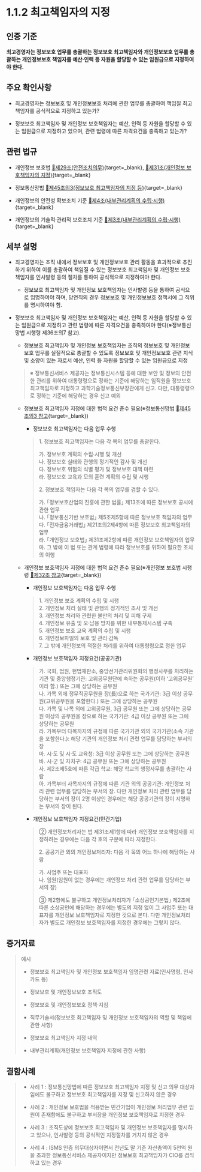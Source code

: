 # 1.1.2 최고책임자의 지정

## 인증 기준

**최고경영자는 정보보호 업무를 총괄하는 정보보호 최고책임자와 개인정보보호 업무를 총괄하는 개인정보보호 책임자를 예산·인력 등 자원을 할당할 수 있는 임원급으로 지정하여야 한다.**

## 주요 확인사항

- 최고경영자는 정보보호 및 개인정보보호 처리에 관한 업무를 총괄하여 책임질 최고책임자를 공식적으로 지정하고 있는가?

- 정보보호 최고책임자 및 개인정보 보호책임자는 예산, 인력 등 자원을 할당할 수 있는 임원급으로 지정하고 있으며, 관련 법령에 따른 자격요건을 충족하고 있는가?

## 관련 법규

- 개인정보 보호법 [🔗제29조(안전조치의무)](https://www.law.go.kr/법령/개인정보보호법/제29조 "새 창에서 열기"){target=_blank}, [🔗제31조(개인정보 보호책임자의 지정)](https://www.law.go.kr/법령/개인정보보호법/제31조 "새 창에서 열기"){target=_blank}

- 정보통신망법 [🔗제45조의3(정보보호 최고책임자의 지정 등)](https://www.law.go.kr/법령/정보통신망이용촉진및정보보호등에관한법률/제45조의3 "새 창에서 열기"){target=_blank}

- 개인정보의 안전성 확보조치 기준 [🔗제4조(내부관리계획의 수립·시행)](https://www.law.go.kr/행정규칙/(개인정보보호위원회)개인정보의안전성확보조치기준/제4조 "새 창에서 열기"){target=_blank}

- 개인정보의 기술적·관리적 보호조치 기준 [🔗제3조(내부관리계획의 수립·시행)](https://www.law.go.kr/행정규칙/(개인정보보호위원회)개인정보의기술적·관리적보호조치기준/제3조 "새 창에서 열기"){target=_blank}

## 세부 설명

- 최고경영자는 조직 내에서 정보보호 및 개인정보보호 관리 활동을 효과적으로 추진하기 위하여 이를 총괄하여 책임질 수 있는 정보보호 최고책임자 및 개인정보 보호책임자를 인사발령 등의 절차를 통하여 공식적으로 지정하여야 한다.

    - 정보보호 최고책임자 및 개인정보 보호책임자는 인사발령 등을 통하여 공식으로 임명하여야 하며, 당연직의 경우 정보보호 및 개인정보보호 정책서에 그 직위를 명시하여야 함.

- 정보보호 최고책임자 및 개인정보 보호책임자는 예산, 인력 등 자원을 할당할 수 있는 임원급으로 지정하고 관련 법령에 따른 자격요건을 충족하여야 한다(※정보통신망법 시행령 제36조의7 참고).

    - 정보보호 최고책임자 및 개인정보 보호책임자는 조직의 정보보호 및 개인정보보호 업무를 실질적으로 총괄할 수 있도록 정보보호 및 개인정보보호 관련 지식 및 소양이 있는 자로서 예산, 인력 등 자원을 할당할 수 있는 임원급으로 지정
    >
    > ※ 정보통신서비스 제공자는 정보통신시스템 등에 대한 보안 및 정보의 안전한 관리를 위하여 대통령령으로 정하는 기준에 해당하는 임직원을 정보보호 최고책임자로 지정하고 과학기술정보통신부장관에게 신고. 다만, 대통령령으로 정하는 기준에 해당하는 경우 신고 예외

    - 정보보호 최고책임자 지정에 대한 법적 요건 준수 필요(※정보통신망법 [🔗제45조의3 참고](https://www.law.go.kr/법령/정보통신망이용촉진및정보보호등에관한법률/제45조의3 "새 창에서 열기"){target=_blank})

        - 정보보호 최고책임자는 다음 업무 수행
        >
        > 1\. 정보보호 최고책임자는 다음 각 목의 업무를 총괄한다.  
        >
        >   가. 정보보호 계획의 수립·시행 및 개선  
        >   나. 정보보호 실태와 관행의 정기적인 감사 및 개선  
        >   다. 정보보호 위험의 식별 평가 및 정보보호 대책 마련  
        >   라. 정보보호 교육과 모의 훈련 계획의 수립 및 시행  
        >
        > 2\. 정보보호 책임자는 다음 각 목의 업무를 겸할 수 있다.  
        >
        >   가. ｢정보보호산업의 진흥에 관한 법률｣ 제13조에 따른 정보보호 공시에 관한 업무  
        >   나. ｢정보통신기반 보호법｣ 제5조제5항에 따른 정보보호 책임자의 업무  
        >   다. ｢전자금융거래법｣ 제21조의2제4항에 따른 정보보호 최고책임자의 업무  
        >   라. ｢개인정보 보호법｣ 제31조제2항에 따른 개인정보 보호책임자의 업무  
        >   마. 그 밖에 이 법 또는 관계 법령에 따라 정보보호를 위하여 필요한 조치의 이행  

    - 개인정보 보호책임자 지정에 대한 법적 요건 준수 필요(※개인정보 보호법 시행령 [🔗제32조 참고](https://www.law.go.kr/법령/개인정보보호법시행령/제32조 "새 창에서 열기"){target=_blank})

        - 개인정보 보호책임자는 다음 업무 수행
        >
        > 1\. 개인정보 보호 계획의 수립 및 시행  
        > 2\. 개인정보 처리 실태 및 관행의 정기적인 조사 및 개선  
        > 3\. 개인정보 처리와 관련한 불만의 처리 및 피해 구제  
        > 4\. 개인정보 유출 및 오·남용 방지를 위한 내부통제시스템 구축  
        > 5\. 개인정보 보호 교육 계획의 수립 및 시행  
        > 6\. 개인정보파일의 보호 및 관리·감독  
        > 7\. 그 밖에 개인정보의 적절한 처리를 위하여 대통령령으로 정한 업무  

        - 개인정보 보호책임자 지정요건(공공기관)
        >
        > 가. 국회, 법원, 헌법재판소, 중앙선거관리위원회의 행정사무를 처리하는 기관 및 중앙행정기관: 고위공무원단에 속하는 공무원(이하 ʻ고위공무원ʼ이라 함.) 또는 그에 상당하는 공무원  
        > 나. 가목 외에 정무직공무원을 장(長)으로 하는 국가기관: 3급 이상 공무원(고위공무원을 포함한다.) 또는 그에 상당하는 공무원  
        > 다. 가목 및 나목 외에 고위공무원, 3급 공무원 또는 그에 상당하는 공무원 이상의 공무원을 장으로 하는 국가기관: 4급 이상 공무원 또는 그에 상당하는 공무원  
        > 라. 가목부터 다목까지의 규정에 따른 국가기관 외의 국가기관(소속 기관을 포함한다.): 해당 기관의 개인정보 처리 관련 업무를 담당하는 부서의 장  
        > 마. 시·도 및 시·도 교육청: 3급 이상 공무원 또는 그에 상당하는 공무원  
        > 바. 시·군 및 자치구: 4급 공무원 또는 그에 상당하는 공무원  
        > 사. 제2조제5호에 따른 각급 학교: 해당 학교의 행정사무를 총괄하는 사람  
        > 아. 가목부터 사목까지의 규정에 따른 기관 외의 공공기관: 개인정보 처리 관련 업무를 담당하는 부서의 장. 다만 개인정보 처리 관련 업무를 담당하는 부서의 장이 2명 이상인 경우에는 해당 공공기관의 장이 지명하는 부서의 장이 된다.  

        - 개인정보 보호책임자 지정요건(민간기업)
        >
        > ② 개인정보처리자는 법 제31조제1항에 따라 개인정보 보호책임자를 지정하려는 경우에는 다음 각 호의 구분에 따라 지정한다.  
        >
        > 2\. 공공기관 외의 개인정보처리자: 다음 각 목의 어느 하나에 해당하는 사람  
        >
        >   가. 사업주 또는 대표자  
        >   나. 임원(임원이 없는 경우에는 개인정보 처리 관련 업무를 담당하는 부서의 장)  
        >
        > ③ 제2항에도 불구하고 개인정보처리자가 ｢소상공인기본법｣ 제2조에 따른 소상공인에 해당하는 경우에는 별도의 지정 없이 그 사업주 또는 대표자를 개인정보 보호책임자로 지정한 것으로 본다. 다만 개인정보처리자가 별도로 개인정보 보호책임자를 지정한 경우에는 그렇지 않다.  

## 증거자료

> 예시
>
> - 정보보호 최고책임자 및 개인정보 보호책임자 임명관련 자료(인사명령, 인사카드 등)
>
> - 정보보호 및 개인정보보호 조직도
>
> - 정보보호 및 개인정보보호 정책·지침
>
> - 직무기술서(정보보호 최고책임자 및 개인정보 보호책임자의 역할 및 책임에 관한 사항)
>
> - 정보보호 최고책임자 지정 내역
>
> - 내부관리계획(개인정보 보호책임자 지정에 관한 사항)

## 결함사례

> - 사례 1 : 정보통신망법에 따른 정보보호 최고책임자 지정 및 신고 의무 대상자임에도 불구하고 정보보호 최고책임자를 지정 및 신고하지 않은 경우
>
> - 사례 2 : 개인정보 보호법을 적용받는 민간기업이 개인정보 처리업무 관련 임원이 존재함에도 불구하고 부서장을 개인정보 보호책임자로 지정한 경우
>
> - 사례 3 : 조직도상에 정보보호 최고책임자 및 개인정보 보호책임자를 명시하고 있으나, 인사발령 등의 공식적인 지정절차를 거치지 않은 경우
>
> - 사례 4 : ISMS 인증 의무대상자이면서 전년도 말 기준 자산총액이 5천억 원을 초과한 정보통신서비스 제공자이지만 정보보호 최고책임자가 CIO를 겸직하고 있는 경우
